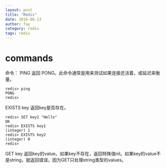 ```yaml
---
layout: post
title: "Redis"
date: 2016-06-13
author: fay
category: redis
tags: redis
---
```


# commands
命令：
PING
返回 PONG。此命令通常是用来测试如果连接还活着，或延迟来衡量。
```
redis> ping
PONG
redis>
```

EXISTS key
返回key是否存在。
```
redis> SET key1 "Hello"
OK
redis> EXISTS key1
(integer) 1
redis> EXISTS key2
(integer) 0
redis>
```

GET key
返回key的value。如果key不存在，返回特殊值nil。如果key的value不是string，就返回错误，因为GET只处理string类型的values。

